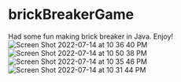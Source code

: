 # brickBreakerGame
Had some fun making brick breaker in Java. Enjoy!
![Screen Shot 2022-07-14 at 10 36 40 PM](https://user-images.githubusercontent.com/71947079/179146961-958b7fc7-3510-4354-81f7-e82b1ec21f97.png)
![Screen Shot 2022-07-14 at 10 50 38 PM](https://user-images.githubusercontent.com/71947079/179147193-65a547ff-c271-44fd-80fd-6814d7c0d1b0.png)
![Screen Shot 2022-07-14 at 10 35 46 PM](https://user-images.githubusercontent.com/71947079/179147301-a7b5501b-ad59-4c27-9cc0-7029f0520b84.png)
![Screen Shot 2022-07-14 at 10 31 44 PM](https://user-images.githubusercontent.com/71947079/179147473-11bc9660-cc72-4630-b384-b39527eff819.png)
